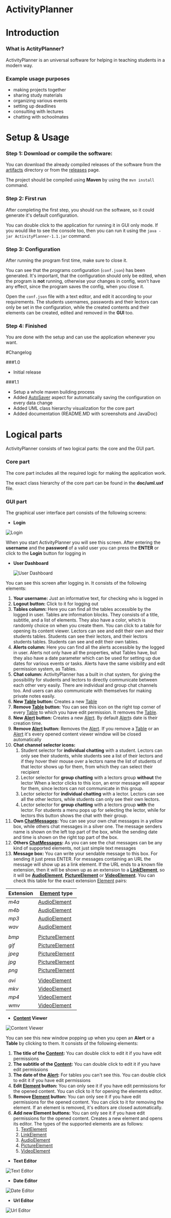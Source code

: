 # ActivityPlanner

# Introduction

### What is ActityPlanner?

ActivityPlanner is an universal software for helping in teaching students in a modern way.

### Example usage purposes
- making projects together
- sharing study materials
- organizing various events
- setting up deadlines
- consulting with lectures
- chatting with schoolmates

# Setup & Usage

### Step 1: Download or compile the software:
You can download the already compiled releases of the software from the
[artifacts](https://github.com/OOP-FIIT/oop-projekt-stv-09-a-povazanova-gyurix/tree/master/artifacts) directory
or from the
[releases](https://github.com/OOP-FIIT/oop-projekt-stv-09-a-povazanova-gyurix/releases) page.

The project should be compiled using **Maven** by using the `mvn install` command.

### Step 2: First run
After completing the first step, you should run the software, so it could generate it's default
configuration.

You can double click to the application for running it in GUI only mode.
If you would like to see the console too, then you can run it using the
`java -jar ActivityPlanner-1.1.jar` command.

### Step 3: Configuration
After running the program first time, make sure to close it. 

You can see that the programs configuration (`conf.json`) has been generated.
It's important, that the configuration should only be edited, when the program is **not** running,
otherwise your changes in config, won't have any effect, since the program saves the config, when
you close it. 

Open the `conf.json` file with a text editor, and edit it according to your requirements.
The students usernames, passwords and their lectors can only be set in the configuration,
while the created contents and their elements can be created, edited and removed in the **GUI** too.

### Step 4: Finished
You are done with the setup and can use the application whenever you want.

#Changelog

###1.0
- Initial release

###1.1
- Setup a whole maven building process
- Added [AutoSaver](https://github.com/OOP-FIIT/oop-projekt-stv-09-a-povazanova-gyurix/blob/master/src/main/java/gyurix/activityplanner/core/storage/AutoSaver.aj)
aspect for automatically saving the configuration on every data change
- Added UML class hierarchy visualization for the core part 
- Added documentation (README.MD with screenshots and JavaDoc)


# Logical parts
ActivityPlanner consists of two logical parts: the core and the GUI part.

### Core part
The core part includes all the required logic for making the application work.

The exact class hierarchy of the core part can be found in the **doc/uml.uxf** file.

### GUI part
The graphical user interface part consists of the following screens:
* **Login**

![Login](https://gyurix.pro/oop/screenshots/login.jpg)

When you start ActivityPlanner you will see this screen.
After entering the **username** and the **password** of a valid user
you can press the **ENTER** or click to the **Login** button for logging in

* **User Dashboard**

  ![User Dashboard](https://gyurix.pro/oop/screenshots/user.jpg)
  
You can see this screen after logging in. It consists of the following elements:

1. **Your username:** Just an informative text, for checking who is logged in
2. **Logout button:** Click to it for logging out
3. **Tables column:** Here you can find all the tables accessible by the logged in user.
Tables are information blocks. They consists of a title, subtitle, and a list of elements.
They also have a color, which is randomly choice on when you create them.
You can click to a table for opening its content viewer.
Lectors can see and edit their own and their students tables.
Students can see their lectors, and their lectors students tables.
Students can see and edit their own tables.
4. **Alerts column:** Here you can find all the alerts accessible by the logged in user.
Alerts not only have all the properties, what Tables have, but they also have a date
parameter which can be used for setting up due dates for various events or tasks.
Alerts have the same visibility and edit permission system, as Tables.
5. **Chat column:** ActivityPlanner has a built in chat system, for giving the possibility
for students and lectors to directly communicate between each other very easily. There are
individual and group chat channels too. And users can also communicate with themselves for
making private notes easily.
6. **New [Table](https://github.com/OOP-FIIT/oop-projekt-stv-09-a-povazanova-gyurix/blob/master/src/main/java/gyurix/activityplanner/core/data/content/Table.java) button:** Creates a new [Table](https://github.com/OOP-FIIT/oop-projekt-stv-09-a-povazanova-gyurix/blob/master/src/main/java/gyurix/activityplanner/core/data/content/Table.java)
7. **Remove [Table](https://github.com/OOP-FIIT/oop-projekt-stv-09-a-povazanova-gyurix/blob/master/src/main/java/gyurix/activityplanner/core/data/content/Table.java) button:** You can see this icon on the right top corner of every [Table](https://github.com/OOP-FIIT/oop-projekt-stv-09-a-povazanova-gyurix/blob/master/src/main/java/gyurix/activityplanner/core/data/content/Table.java)
to which you have edit permission. It removes the [Table](https://github.com/OOP-FIIT/oop-projekt-stv-09-a-povazanova-gyurix/blob/master/src/main/java/gyurix/activityplanner/core/data/content/Table.java).
8. **New [Alert](https://github.com/OOP-FIIT/oop-projekt-stv-09-a-povazanova-gyurix/blob/master/src/main/java/gyurix/activityplanner/core/data/content/Alert.java) button:** Creates a new [Alert](https://github.com/OOP-FIIT/oop-projekt-stv-09-a-povazanova-gyurix/blob/master/src/main/java/gyurix/activityplanner/core/data/content/Alert.java).
By default [Alert](https://github.com/OOP-FIIT/oop-projekt-stv-09-a-povazanova-gyurix/blob/master/src/main/java/gyurix/activityplanner/core/data/content/Alert.java)s date is their creation time.
9. **Remove [Alert](https://github.com/OOP-FIIT/oop-projekt-stv-09-a-povazanova-gyurix/blob/master/src/main/java/gyurix/activityplanner/core/data/content/Alert.java) button:** Removes the [Alert](https://github.com/OOP-FIIT/oop-projekt-stv-09-a-povazanova-gyurix/blob/master/src/main/java/gyurix/activityplanner/core/data/content/Alert.java). If you remove a [Table](https://github.com/OOP-FIIT/oop-projekt-stv-09-a-povazanova-gyurix/blob/master/src/main/java/gyurix/activityplanner/core/data/content/Table.java) or an [Alert](https://github.com/OOP-FIIT/oop-projekt-stv-09-a-povazanova-gyurix/blob/master/src/main/java/gyurix/activityplanner/core/data/content/Alert.java) it's
every opened content viewer window will be closed automatically
10. **Chat channel selector icons:**
    1. Student selector for **individual chatting** with a student.
Lectors can only see their students, while students see a list of their lectors
and if they hover their mouse over a lectors name the list of students of that
lector shows up for them, from which they can select their recipient 
    2. Lector selector for **group chatting** with a lectors group **without** the lector
When a lector clicks to this icon, an error message will appear for them, since
lectors can not communicate in this group.
    3. Lector selector for **individual chatting** with a lector. Lectors can see all the
other lectors, while students can only see their own lectors.
    4. Lector selector for **group chatting** with a lectors group **with** the lector.
For students a menu pops up for selecting the lector, while for lectors this
button shows the chat with their group.
11. **Own [ChatMessages](https://github.com/OOP-FIIT/oop-projekt-stv-09-a-povazanova-gyurix/blob/master/src/main/java/gyurix/activityplanner/core/data/element/ChatMessage.java):** You can see your own chat messages in a yellow box, while
others chat messages in a silver one. The message senders name is shown on the left top
part of the box, while the sending date and time is shown on the right top part of the
box.
12. **Others [ChatMessages](https://github.com/OOP-FIIT/oop-projekt-stv-09-a-povazanova-gyurix/blob/master/src/main/java/gyurix/activityplanner/core/data/element/ChatMessage.java):** As you can see the chat messages can be any kind of
supported elements, not just simple text messages
13. **Message box:** You can write your sendable message to this box. For sending it
just press ENTER. For messages containing an URL the message will show up as a link
element. If the URL ends to a known file extension, then it will be shown up as an
extension to a
**[LinkElement](https://github.com/OOP-FIIT/oop-projekt-stv-09-a-povazanova-gyurix/blob/master/src/main/java/gyurix/activityplanner/core/data/element/LinkElement.java)**,
so it will be
**[AudioElement](https://github.com/OOP-FIIT/oop-projekt-stv-09-a-povazanova-gyurix/blob/master/src/main/java/gyurix/activityplanner/core/data/element/AudioElement.java)**,
**[PictureElement](https://github.com/OOP-FIIT/oop-projekt-stv-09-a-povazanova-gyurix/blob/master/src/main/java/gyurix/activityplanner/core/data/element/PictureElement.java)**
or
**[VideoElement](https://github.com/OOP-FIIT/oop-projekt-stv-09-a-povazanova-gyurix/blob/master/src/main/java/gyurix/activityplanner/core/data/element/VideoElement.java)**.
You can check this table for the exact extension [Element](https://github.com/OOP-FIIT/oop-projekt-stv-09-a-povazanova-gyurix/blob/master/src/main/java/gyurix/activityplanner/core/data/element/Element.java) pairs:

|**Extension**|**[Element](https://github.com/OOP-FIIT/oop-projekt-stv-09-a-povazanova-gyurix/blob/master/src/main/java/gyurix/activityplanner/core/data/element/Element.java) type**|
|-----|-------------------------------------------------------------------------------------------------------------------------------------------------------------------------|
| _m4a_ | [AudioElement](https://github.com/OOP-FIIT/oop-projekt-stv-09-a-povazanova-gyurix/blob/master/src/main/java/gyurix/activityplanner/core/data/element/AudioElement.java) |
| _m4b_ | [AudioElement](https://github.com/OOP-FIIT/oop-projekt-stv-09-a-povazanova-gyurix/blob/master/src/main/java/gyurix/activityplanner/core/data/element/AudioElement.java) |
| _mp3_ | [AudioElement](https://github.com/OOP-FIIT/oop-projekt-stv-09-a-povazanova-gyurix/blob/master/src/main/java/gyurix/activityplanner/core/data/element/AudioElement.java) |
| _wav_ | [AudioElement](https://github.com/OOP-FIIT/oop-projekt-stv-09-a-povazanova-gyurix/blob/master/src/main/java/gyurix/activityplanner/core/data/element/AudioElement.java) |
| | |
| _bmp_ | [PictureElement](https://github.com/OOP-FIIT/oop-projekt-stv-09-a-povazanova-gyurix/blob/master/src/main/java/gyurix/activityplanner/core/data/element/PictureElement.java) |
| _gif_ | [PictureElement](https://github.com/OOP-FIIT/oop-projekt-stv-09-a-povazanova-gyurix/blob/master/src/main/java/gyurix/activityplanner/core/data/element/PictureElement.java) |
| _jpeg_| [PictureElement](https://github.com/OOP-FIIT/oop-projekt-stv-09-a-povazanova-gyurix/blob/master/src/main/java/gyurix/activityplanner/core/data/element/PictureElement.java) |
| _jpg_ | [PictureElement](https://github.com/OOP-FIIT/oop-projekt-stv-09-a-povazanova-gyurix/blob/master/src/main/java/gyurix/activityplanner/core/data/element/PictureElement.java) |
| _png_ | [PictureElement](https://github.com/OOP-FIIT/oop-projekt-stv-09-a-povazanova-gyurix/blob/master/src/main/java/gyurix/activityplanner/core/data/element/PictureElement.java) |
| | |
| _avi_ | [VideoElement](https://github.com/OOP-FIIT/oop-projekt-stv-09-a-povazanova-gyurix/blob/master/src/main/java/gyurix/activityplanner/core/data/element/VideoElement.java) |
| _mkv_ | [VideoElement](https://github.com/OOP-FIIT/oop-projekt-stv-09-a-povazanova-gyurix/blob/master/src/main/java/gyurix/activityplanner/core/data/element/VideoElement.java) |
| _mp4_ | [VideoElement](https://github.com/OOP-FIIT/oop-projekt-stv-09-a-povazanova-gyurix/blob/master/src/main/java/gyurix/activityplanner/core/data/element/VideoElement.java) |
| _wmv_ | [VideoElement](https://github.com/OOP-FIIT/oop-projekt-stv-09-a-povazanova-gyurix/blob/master/src/main/java/gyurix/activityplanner/core/data/element/VideoElement.java) |
 

* **[Content](https://github.com/OOP-FIIT/oop-projekt-stv-09-a-povazanova-gyurix/blob/master/src/main/java/gyurix/activityplanner/core/data/content/Content.java) Viewer**

![Content Viewer](https://gyurix.pro/oop/screenshots/contentviewer.jpg)

You can see this new window popping up when you open an **Alert** or a **Table** by clicking to them.
It consists of the following elements:
1. **The title of the [Content](https://github.com/OOP-FIIT/oop-projekt-stv-09-a-povazanova-gyurix/blob/master/src/main/java/gyurix/activityplanner/core/data/content/Content.java):**
You can double click to edit it if you have edit permissions
2. **The subtitle of the [Content](https://github.com/OOP-FIIT/oop-projekt-stv-09-a-povazanova-gyurix/blob/master/src/main/java/gyurix/activityplanner/core/data/content/Content.java):**
You can double click to edit it if you have edit permissions
3. **The date of the [Alert](https://github.com/OOP-FIIT/oop-projekt-stv-09-a-povazanova-gyurix/blob/master/src/main/java/gyurix/activityplanner/core/data/content/Alert.java):**
For tables you can't see this.
You can double click to edit it if you have edit permissions
4. **Edit [Element](https://github.com/OOP-FIIT/oop-projekt-stv-09-a-povazanova-gyurix/blob/master/src/main/java/gyurix/activityplanner/core/data/element/Element.java) button:**
You can only see it if you have edit permissions for the opened content.
You can click to it for opening the elements editor.
5. **Remove [Element](https://github.com/OOP-FIIT/oop-projekt-stv-09-a-povazanova-gyurix/blob/master/src/main/java/gyurix/activityplanner/core/data/element/Element.java) button:**
You can only see it if you have edit permissions for the opened content.
You can click to it for removing the element.
If an element is removed, it's editors are closed automatically.
6. **Add new Element buttons:**
You can only see it if you have edit permissions for the opened content.
Creates a new element and opens its editor.
The types of the supported elements are as follows: 
    1. [TextElement](https://github.com/OOP-FIIT/oop-projekt-stv-09-a-povazanova-gyurix/blob/master/src/main/java/gyurix/activityplanner/core/data/element/TextElement.java)
    2. [LinkElement](https://github.com/OOP-FIIT/oop-projekt-stv-09-a-povazanova-gyurix/blob/master/src/main/java/gyurix/activityplanner/core/data/element/LinkElement.java)
    3. [AudioElement](https://github.com/OOP-FIIT/oop-projekt-stv-09-a-povazanova-gyurix/blob/master/src/main/java/gyurix/activityplanner/core/data/element/AudioElement.java)
    4. [PictureElement](https://github.com/OOP-FIIT/oop-projekt-stv-09-a-povazanova-gyurix/blob/master/src/main/java/gyurix/activityplanner/core/data/element/PictureElement.java)
    5. [VideoElement](https://github.com/OOP-FIIT/oop-projekt-stv-09-a-povazanova-gyurix/blob/master/src/main/java/gyurix/activityplanner/core/data/element/VideoElement.java)
    

* **Text Editor**

![Text Editor](https://gyurix.pro/oop/screenshots/texteditor.jpg)

* **Date Editor**

![Date Editor](https://gyurix.pro/oop/screenshots/dateeditor.jpg)

* **Url Editor**

![Url Editor](https://gyurix.pro/oop/screenshots/urleditor.jpg)